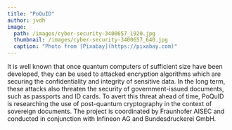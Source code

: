 ```yaml
---
title: "PoQuID"
author: jvdh
image: 
  path: /images/cyber-security-3400657_1920.jpg
  thumbnail: /images/cyber-security-3400657_640.jpg
  caption: "Photo from [Pixabay](https://pixabay.com)"
---
```

It is well known that once quantum computers of sufficient size have been developed, they can be used to attacked encryption algorithms which are securing the confidentiality and integrity of sensitive data. In the long term, these attacks also threaten the security of government-issued documents, such as passports and ID cards. To avert this threat ahead of time, PoQuID is researching the use of post-quantum cryptography in the context of sovereign documents.
The project is coordinated by Fraunhofer AISEC and conducted in conjunction with Infineon AG and Bundesdruckerei GmbH.
